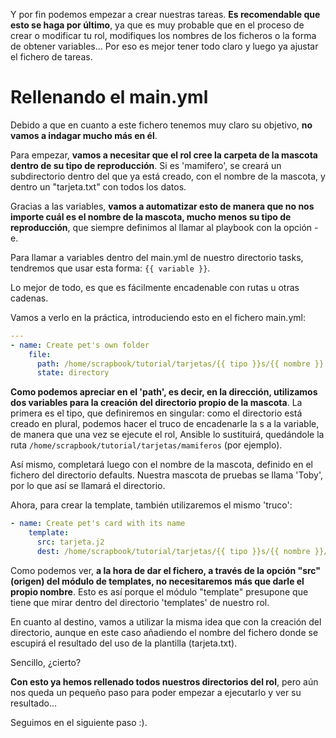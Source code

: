 Y por fin podemos empezar a crear nuestras tareas. **Es recomendable que esto se haga por último**, ya que es muy probable que en el proceso de crear o modificar tu rol, modifiques los nombres de los ficheros o la forma de obtener variables... Por eso es mejor tener todo claro y luego ya ajustar el fichero de tareas.

# Rellenando el main.yml
Debido a que en cuanto a este fichero tenemos muy claro su objetivo, **no vamos a indagar mucho más en él**.

Para empezar, **vamos a necesitar que el rol cree la carpeta de la mascota dentro de su tipo de reproducción**. Si es 'mamifero', se creará un subdirectorio dentro del que ya está creado, con el nombre de la mascota, y dentro un "tarjeta.txt" con todos los datos.

Gracias a las variables, **vamos a automatizar esto de manera que no nos importe cuál es el nombre de la mascota, mucho menos su tipo de reproducción**, que siempre definimos al llamar al playbook con la opción -e.

Para llamar a variables dentro del main.yml de nuestro directorio tasks, tendremos que usar esta forma: `{{ variable }}`.

Lo mejor de todo, es que es fácilmente encadenable con rutas u otras cadenas.

Vamos a verlo en la práctica, introduciendo esto en el fichero main.yml:

```yaml
---
- name: Create pet's own folder
    file:
      path: /home/scrapbook/tutorial/tarjetas/{{ tipo }}s/{{ nombre }}
      state: directory
```

**Como podemos apreciar en el 'path', es decir, en la dirección, utilizamos dos variables para la creación del directorio propio de la mascota**. La primera es el tipo, que definiremos en singular: como el directorio está creado en plural, podemos hacer el truco de encadenarle la s a la variable, de manera que una vez se ejecute el rol, Ansible lo sustituirá, quedándole la ruta `/home/scrapbook/tutorial/tarjetas/mamiferos` (por ejemplo).

Así mismo, completará luego con el nombre de la mascota, definido en el fichero del directorio defaults. Nuestra mascota de pruebas se llama 'Toby', por lo que así se llamará el directorio.

Ahora, para crear la template, también utilizaremos el mismo 'truco':

```yaml
- name: Create pet's card with its name
    template:
      src: tarjeta.j2
      dest: /home/scrapbook/tutorial/tarjetas/{{ tipo }}s/{{ nombre }}/tarjeta.txt
```

Como podemos ver, **a la hora de dar el fichero, a través de la opción "src" (origen) del módulo de templates, no necesitaremos más que darle el propio nombre**. Esto es así porque el módulo "template" presupone que tiene que mirar dentro del directorio 'templates' de nuestro rol.

En cuanto al destino, vamos a utilizar la misma idea que con la creación del directorio, aunque en este caso añadiendo el nombre del fichero donde se escupirá el resultado del uso de la plantilla (tarjeta.txt).

Sencillo, ¿cierto?

**Con esto ya hemos rellenado todos nuestros directorios del rol**, pero aún nos queda un pequeño paso para poder empezar a ejecutarlo y ver su resultado...

Seguimos en el siguiente paso :).
